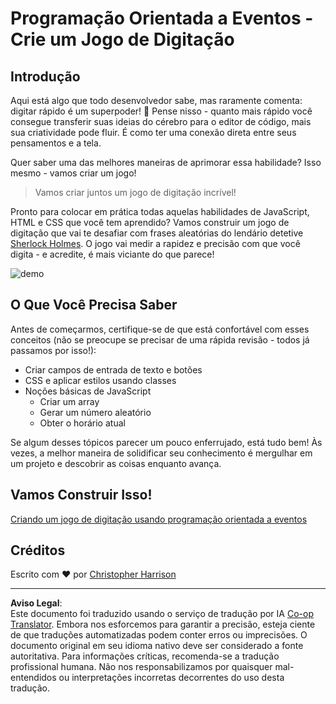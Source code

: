 <!--
CO_OP_TRANSLATOR_METADATA:
{
  "original_hash": "5adea7059676fcdb1b546ccd54c956c2",
  "translation_date": "2025-10-22T23:12:54+00:00",
  "source_file": "4-typing-game/README.md",
  "language_code": "br"
}
-->
# Programação Orientada a Eventos - Crie um Jogo de Digitação

## Introdução

Aqui está algo que todo desenvolvedor sabe, mas raramente comenta: digitar rápido é um superpoder! 🚀 Pense nisso - quanto mais rápido você consegue transferir suas ideias do cérebro para o editor de código, mais sua criatividade pode fluir. É como ter uma conexão direta entre seus pensamentos e a tela.

Quer saber uma das melhores maneiras de aprimorar essa habilidade? Isso mesmo - vamos criar um jogo!

> Vamos criar juntos um jogo de digitação incrível!

Pronto para colocar em prática todas aquelas habilidades de JavaScript, HTML e CSS que você tem aprendido? Vamos construir um jogo de digitação que vai te desafiar com frases aleatórias do lendário detetive [Sherlock Holmes](https://en.wikipedia.org/wiki/Sherlock_Holmes). O jogo vai medir a rapidez e precisão com que você digita - e acredite, é mais viciante do que parece!

![demo](../../../4-typing-game/images/demo.gif)

## O Que Você Precisa Saber

Antes de começarmos, certifique-se de que está confortável com esses conceitos (não se preocupe se precisar de uma rápida revisão - todos já passamos por isso!):

- Criar campos de entrada de texto e botões
- CSS e aplicar estilos usando classes  
- Noções básicas de JavaScript
  - Criar um array
  - Gerar um número aleatório
  - Obter o horário atual

Se algum desses tópicos parecer um pouco enferrujado, está tudo bem! Às vezes, a melhor maneira de solidificar seu conhecimento é mergulhar em um projeto e descobrir as coisas enquanto avança.

## Vamos Construir Isso!

[Criando um jogo de digitação usando programação orientada a eventos](./typing-game/README.md)

## Créditos

Escrito com ♥️ por [Christopher Harrison](http://www.twitter.com/geektrainer)

---

**Aviso Legal**:  
Este documento foi traduzido usando o serviço de tradução por IA [Co-op Translator](https://github.com/Azure/co-op-translator). Embora nos esforcemos para garantir a precisão, esteja ciente de que traduções automatizadas podem conter erros ou imprecisões. O documento original em seu idioma nativo deve ser considerado a fonte autoritativa. Para informações críticas, recomenda-se a tradução profissional humana. Não nos responsabilizamos por quaisquer mal-entendidos ou interpretações incorretas decorrentes do uso desta tradução.